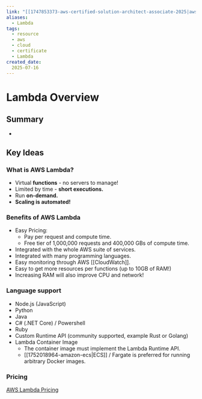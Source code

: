 ```yaml
---
link: "[[1747853373-aws-certified-solution-architect-associate-2025|aws Certified Solution Architect Associate 2025]]"
aliases: 
  - Lambda
tags:
  - resource
  - aws
  - cloud
  - certificate
  - Lambda
created_date:
  2025-07-16
---
```

# Lambda Overview
## Summary
- 

## Key Ideas
### What is AWS Lambda?
- Virtual **functions** - no servers to manage!
- Limited by time - **short executions.**
- Run **on-demand.**
- **Scaling is automated!**

### Benefits of AWS Lambda
- Easy Pricing:
  - Pay per request and compute time.
  - Free tier of 1,000,000 requests and 400,000 GBs of compute time.
- Integrated with the whole AWS suite of services.
- Integrated with many programming languages.
- Easy monitoring through AWS [[CloudWatch]].
- Easy to get more resources per functions (up to 10GB of RAM!)
- Increasing RAM will also improve CPU and network!

### Language support
- Node.js (JavaScript)
- Python
- Java
- C# (.NET Core) / Powershell
- Ruby
- Custom Runtime API (community supported, example Rust or Golang)
- Lambda Container Image
  - The container image must implement the Lambda Runtime API.
  - [[1752018964-amazon-ecs|ECS]] / Fargate is preferred for running arbitrary Docker images.

### Pricing
[AWS Lambda Pricing](https://aws.amazon.com/es/lambda/pricing/)

